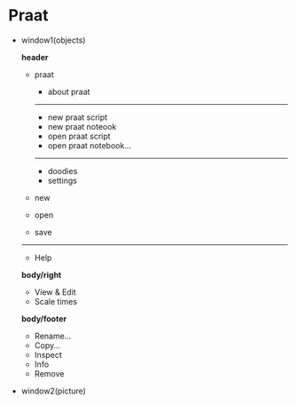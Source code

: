 # Praat

- window1(objects)
    
    **header**
    
    - praat
        - about praat
        
        ---
        
        - new praat script
        - new praat noteook
        - open praat script
        - open praat notebook…
        
        ---
        
        - doodies
        - settings
    - new
    - open
    - save
    
    ---
    
    - Help
    
    **body/right**
    
    - View & Edit
    - Scale times
    
    **body/footer**
    
    - Rename…
    - Copy…
    - Inspect
    - Info
    - Remove
- window2(picture)